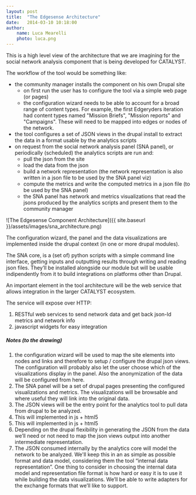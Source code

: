 ```yaml
---
layout: post
title:  "The Edgesense Architecture"
date:   2014-03-10 10:18:00
author:
    name: Luca Mearelli
    photo: luca.png
---
```

This is a high level view of the architecture that we are imagining for the social network analysis component that is being developed for CATALYST.

The workflow of the tool would be something like:

- the community manager installs the component on his own Drupal site
    - on first run the user has to configure the tool via a simple web page (or pages)
    - the configuration wizard needs to be able to account for a broad range of content types. For example, the first Edgeryders iteration had content types named "Mission Briefs", "Mission reports" and "Campaigns". These will need to be mapped into edges or nodes of the network. 
- the tool configures a set of JSON views in the drupal install to extract the data in a format usable by the analytics scripts
- on request from the social network analysis panel (SNA panel), or periodically (scheduled) the analytics scripts are run and:
    - pull the json from the site
    - load the data from the json 
    - build a network representation (the network representation is also written in a json file to be used by the SNA panel viz)
    - compute the metrics and write the computed metrics in a json file (to be used by the SNA panel)
    - the SNA panel has network and metrics visualizations that read the jsons produced by the analytics scripts and present them to the community manager

![The Edgesense Component Architecture]({{ site.baseurl }}/assets/images/sna_architecture.png)

The configuration wizard, the panel and the data visualizations are implemented inside the drupal context (in one or more drupal modules).

The SNA core, is a (set of) python scripts with a simple command line interface, getting inputs and outputting results through writing and reading json files. They’ll be installed alongside our module but will be usable indipendently from it to build integrations on platforms other than Drupal.

An important element in the tool architecture will be the web service that allows integration in the larger CATALYST ecosystem.

The service will expose over HTTP: 

1. RESTful web services to send network data and get back json-ld metrics and network info
2. javascript widgets for easy integration

##### Notes (to the drawing)

1. the configuration wizard will be used to map the site elements into nodes and links and therefore to setup / configure the drupal json views. The configuration will probably also let the user choose which of the visualizations display in the panel. Also the anonymization of the data will be configured from here.
2. The SNA panel will be a set of drupal pages presenting the configured visualizations and metrics. The visualizations will be browsable and where useful they will link into the original data.
3. The JSON views will be the entry point for the analytics tool to pull data from drupal to be analyzed.
4. This will implemented in js + html5
5. This will implemented in js + html5
6. Depending on the drupal flexibility in generating the JSON from the data we’ll need or not need to map the json views output into another intermediate representation.
7. The JSON consumed internally by the analytics core will model the network to be analyzed. We'll keep this in an as simple as possible format and data model, considering them the tool “internal data representation”. One thing to consider in choosing the internal data model and representation file format is how hard or easy it is to use it while building the data visualizations. We’ll be able to write adapters for the exchange formats that we’ll like to support.

